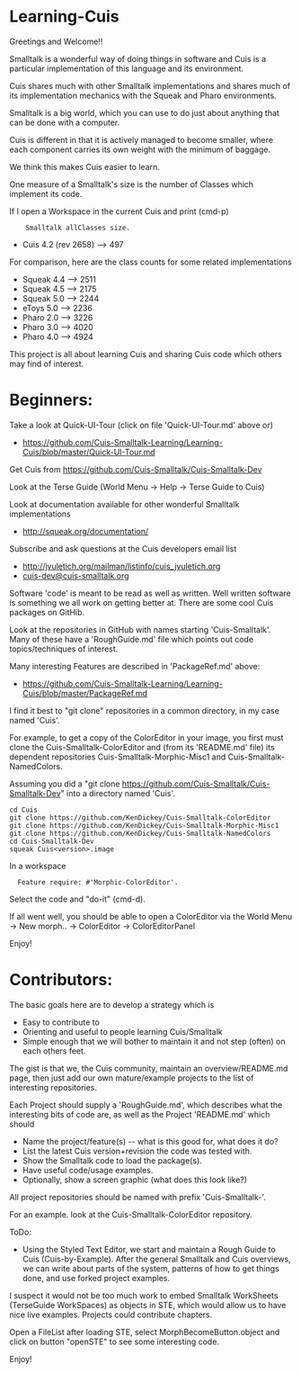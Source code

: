 # Learning-Cuis

Greetings and Welcome!!

Smalltalk is a wonderful way of doing things in software and Cuis is a particular implementation of this language and its environment.

Cuis shares much with other Smalltalk implementations and shares much of its implementation mechanics with the Squeak and Pharo environments.

Smalltalk is a big world, which you can use to do just about anything that can be done with a computer.

Cuis is different in that it is actively managed to become smaller, where each component carries its own weight with the minimum of baggage.

We think this makes Cuis easier to learn.

One measure of a Smalltalk's size is the number of Classes which implement its code.

If I open a Workspace in the current Cuis and print (cmd-p)
````Smalltalk
	Smalltalk allClasses size.
````   

- Cuis 4.2 (rev 2658) --> 497 

For comparison, here are the class counts for some related implementations

-  Squeak 4.4 --> 2511
-  Squeak 4.5 --> 2175
-  Squeak 5.0 --> 2244
-  eToys  5.0 --> 2236
-  Pharo  2.0 --> 3226
-  Pharo  3.0 --> 4020
-  Pharo  4.0 --> 4924


This project is all about learning Cuis and sharing Cuis code which others may find of interest.

# Beginners: 

Take a look at Quick-UI-Tour (click on file 'Quick-UI-Tour.md' above or)
- https://github.com/Cuis-Smalltalk-Learning/Learning-Cuis/blob/master/Quick-UI-Tour.md


Get Cuis from https://github.com/Cuis-Smalltalk/Cuis-Smalltalk-Dev

Look at the Terse Guide (World Menu -> Help -> Terse Guide to Cuis)

Look at documentation available for other wonderful Smalltalk implementations
- http://squeak.org/documentation/

Subscribe and ask questions at the Cuis developers email list
- http://jvuletich.org/mailman/listinfo/cuis_jvuletich.org
- cuis-dev@cuis-smalltalk.org

Software 'code' is meant to be read as well as written.  Well written software is something we all work on getting better at.  There are some cool Cuis packages on GitHib.

Look at the repositories in GitHub with names starting 'Cuis-Smalltalk'.  Many of these have a 'RoughGuide.md' file which points out code topics/techniques of interest.

Many interesting Features are described in 'PackageRef.md' above:
- https://github.com/Cuis-Smalltalk-Learning/Learning-Cuis/blob/master/PackageRef.md


I find it best to "git clone" repositories in a common directory, in my case named 'Cuis'.

For example, to get a copy of the ColorEditor in your image, you first must clone the Cuis-Smalltalk-ColorEditor and (from its 'README.md' file) its dependent repositories Cuis-Smalltalk-Morphic-Misc1 and Cuis-Smalltalk-NamedColors.

Assuming you did a "git clone https://github.com/Cuis-Smalltalk/Cuis-Smalltalk-Dev" into a directory named 'Cuis'.

````
cd Cuis
git clone https://github.com/KenDickey/Cuis-Smalltalk-ColorEditor
git clone https://github.com/KenDickey/Cuis-Smalltalk-Morphic-Misc1
git clone https://github.com/KenDickey/Cuis-Smalltalk-NamedColors
cd Cuis-Smalltalk-Dev
squeak Cuis<version>.image
````
In a workspace
````Smalltalk
  Feature require: #'Morphic-ColorEditor'.
````
Select the code and "do-it" (cmd-d).

If all went well, you should be able to open a ColorEditor via the World Menu -> New morph.. -> ColorEditor -> ColorEditorPanel

Enjoy!




# Contributors:

The basic goals here are to develop a strategy which is
- Easy to contribute to
- Orienting and useful to people learning Cuis/Smalltalk
- Simple enough that we will bother to maintain it and not step (often) on each others feet.

The gist is that we, the Cuis community, maintain an overview/README.md page, then just add our own mature/example projects to the list of interesting repositories.

Each Project should supply a 'RoughGuide.md', which describes what the interesting bits of code are, as well as the Project 'README.md' which should
- Name the project/feature(s) -- what is this good for, what does it do?
- List the latest Cuis version+revision the code was tested with.
- Show the Smalltalk code to load the package(s).
- Have useful code/usage examples.
- Optionally, show a screen graphic (what does this look like?)

All project repositories should be named with prefix 'Cuis-Smalltalk-'.

For an example. look at the Cuis-Smalltalk-ColorEditor repository.

ToDo:

-  Using the Styled Text Editor, we start and maintain a Rough Guide to Cuis (Cuis-by-Example).  After the general Smalltalk and Cuis overviews, we can write about parts of the system, patterns of how to get things done, and use forked project examples.

I suspect it would not be too much work to embed Smalltalk WorkSheets (TerseGuide WorkSpaces) as objects in STE, which would allow us to have nice live examples.  Projects could contribute chapters.

Open a FileList after loading STE, select MorphBecomeButton.object and click on button "openSTE" to see some interesting code.

Enjoy!

